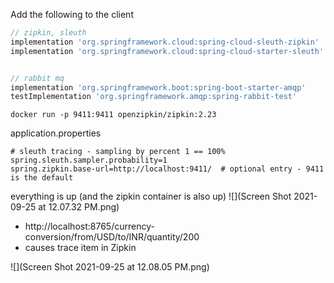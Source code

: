 
Add the following to the client

```groovy
// zipkin, sleuth
implementation 'org.springframework.cloud:spring-cloud-sleuth-zipkin'
implementation 'org.springframework.cloud:spring-cloud-starter-sleuth'


// rabbit mq
implementation 'org.springframework.boot:spring-boot-starter-amqp'
testImplementation 'org.springframework.amqp:spring-rabbit-test'
```

```
docker run -p 9411:9411 openzipkin/zipkin:2.23
```

application.properties

```
# sleuth tracing - sampling by percent 1 == 100%
spring.sleuth.sampler.probability=1
spring.zipkin.base-url=http://localhost:9411/  # optional entry - 9411 is the default
```
everything is up (and the zipkin container is also up)
![](Screen Shot 2021-09-25 at 12.07.32 PM.png)

- http://localhost:8765/currency-conversion/from/USD/to/INR/quantity/200
- causes trace item in Zipkin

![](Screen Shot 2021-09-25 at 12.08.05 PM.png)